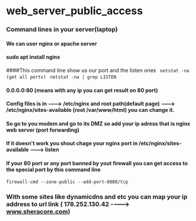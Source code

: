 # web_server_public_access
### Command lines in your server(laptop)
#### We can user nginx or apache server
#### sudo apt install nginx
####This command line show us our port and the listen ones
``` netstat -na (get all ports)```
``` netstat -na | grep LISTEN```
#### 0.0.0.0:80 (means with any ip you can get result on 80 port)
#### Config files is in ---> /etc/nginx and root path(default page) ---> /etc/nginx/sites-available (root /var/www/html) you can change it.
#### So go to you modem and go to its DMZ so add your ip adress that is nginx web server (port forwarding)
#### If it doesn't work you shout chage your nginx port in /etc/nginx/sites-available ---> listen
#### If your 80 port or any port banned by yout firewall you can get access to the special port by this command line

``` firewall-cmd --zone-public --add-port-8880/tcp ```
### With some sites like dynamicdns and etc you can map your ip address to url link ( 178.252.130.42 ----> www.sheracore.com)

